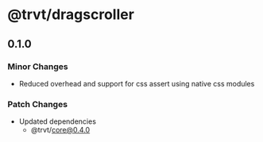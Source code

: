 # @trvt/dragscroller

## 0.1.0
### Minor Changes

- Reduced overhead and support for css assert using native css modules

### Patch Changes

- Updated dependencies
  - @trvt/core@0.4.0
